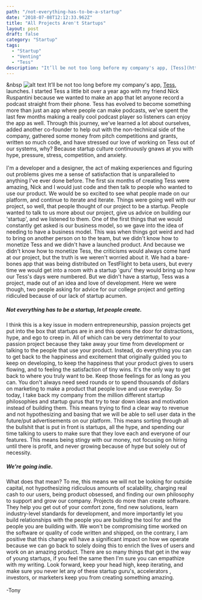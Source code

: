 ```yaml
---
path: "/not-everything-has-to-be-a-startup"
date: "2018-07-08T12:12:33.962Z"
title: "All Projects Aren't Startups"
layout: post
draft: false
category: "Startup"
tags:
  - "Startup"
  - "Venting" 
  - "Tess"
description: "It’ll be not too long before my company's app, [Tess](http://tess.fm), launches. I started Tess a little bit over a year ago with my friend Nick Ruspantini because we wanted to make an app that let anyone record a podcast straight from their phone. We've learned much on the way."
---
```

&nbsp
![alt text](https://github.com/tfaieta/tfaieta.com/blob/version-control/src/img/startup.PNG?raw=true)
It’ll be not too long before my company's app, [Tess](http://tess.fm), launches. I started Tess a little bit over a year ago with my friend Nick Ruspantini because we wanted to make an app that let anyone record a podcast straight from their phone. Tess has evolved to become something more than just an app where people can make podcasts, we've spent the last few months making a really cool podcast player so listeners can enjoy the app as well.
Through this journey, we've learned a lot about ourselves, added another co-founder to help out with the non-technical side of the company, gathered some money from pitch competitions and grants, written so much code, and have stressed our love of working on Tess out of our systems, why? Because startup culture continuously gnaws at you with hype, pressure, stress, competition, and anxiety.
<br>
<br>
I'm a developer and a designer, the act of making experiences and figuring out problems gives me a sense of satisfaction
 that is unparalleled to anything I've ever done before. The first six months of creating Tess were amazing, Nick and I
 would just code and then talk to people who wanted to use our product. We would be so excited to see what people made
 on our platform, and continue to iterate and iterate.
Things were going well with our project, so well, that people thought of our project to be a startup. People wanted to
talk to us more about our project, give us advice on building our 'startup', and we listened to them. One of the first things that we would constantly get asked is our business model, so we gave into the idea of needing to have a business model. This was when things got weird and had to bring on another person on to the team, but we didn't know how to monetize Tess and we didn't have a launched product. And because we didn't know how to monetize Tess, the criticisms would always come hard at our project, but the truth is we weren't worried about it. We had a bare-bones app that was being distributed on TestFlight to beta users, but every time we would get into a room with a startup 'guru' they would bring up how our Tess's days were numbered. But we didn't have a startup, Tess was a project, made out of an idea and love of development. Here we were though, two people asking for advice for our college project and getting ridiculed because of our lack of startup acumen.

##### Not everything has to be a startup, let people create.

I think this is a key issue in modern entrepreneurship, passion projects get put into the box that startups are in and this opens the door for distractions, hype, and ego to creep in. All of which can be very detrimental to your passion project because they take away your time from development or talking to the people that use your product. Instead, do everything you can to get back to the happiness and excitement that originally guided you to keep on developing, to keep the happiness that your product gives to users flowing, and to feeling the satisfaction of tiny wins. It's the only way to get back to where you truly want to be. Keep those feelings for as long as you can.
You don't always need seed rounds or to spend thousands of dollars on marketing to make a product that people love and use everyday.
So today, I take back my company from the million different startup philosophies and startup gurus that try to tear down
ideas and motivation instead of building them. This means trying to find a clear way to revenue and not hypothesizing and basing that we will be able to sell user data in the future/put advertisements on our platform. This means sorting through all the bullshit that is put in front is startups, all the hype, and spending our time talking to users to make sure that they love each and everyone of our features. This means being stingy with our money, not focusing on hiring until there is profit, and never growing because of hype but solely out of necessity.

##### We're going indie.

What does that mean? To me, this means we will not be looking for outside capital, not hypothesizing ridiculous amounts
of scalability, charging real cash to our users, being product obsessed, and finding our own philosophy to support and grow our company.
Projects do more than create software. They help you get out of your comfort zone, find new solutions, learn industry-level standards for development, and more importantly let you build relationships with the people you are building the tool for and the people you are building with.
We won't be compromising time worked on the software or quality of code written and shipped, on the contrary, I am positive that this change will have a significant impact on how we operate because we can go back to solely doing this to enrich the lives of users and work on an amazing product. There are so many things that get in the way of young startups, if you feel the same then I'm sure you can empathize with my writing.
Look forward, keep your head high, keep iterating, and make sure you never let any of these startup guru's, accelerators
, investors, or marketers keep you from creating something amazing.
<br>
<br>
-Tony